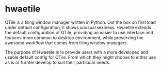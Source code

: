 # hwaetile

QTile is a tiling window manager written in Python.  Out the box on first load under default configuration, it shows unusual sexiness.  Hwaetile extends the default configuration of QTile, providing an easier to use interface and features more common to desktop environment, while preserving the awesome workflow that comes from tiling window managers.

The purpose of Hwaetile is to provide users with a more developed and usable default config for QTile.  From which they might choose to either use as is or furhter develop to suit their particular needs.